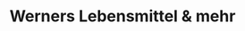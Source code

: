 ---
title: "Werners Lebensmittel & mehr"
url: /diera-zehren/werners-lebensmittel-und-mehr/
shop: Lebensmittel
---